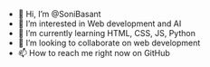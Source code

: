 - 👋 Hi, I’m @SoniBasant
- 👀 I’m interested in Web development and AI
- 🌱 I’m currently learning HTML, CSS, JS, Python
- 💞️ I’m looking to collaborate on web development
- 📫 How to reach me right now on GitHub

<!---
SoniBasant/SoniBasant is a ✨ special ✨ repository because its `README.md` (this file) appears on your GitHub profile.
You can click the Preview link to take a look at your changes.
--->
